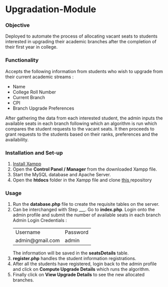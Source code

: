 # Upgradation-Module
### Objective
Deployed to automate the process of allocating vacant seats to students interested in upgrading their academic branches after the completion of their first year in college.

### Functionality
Accepts the following information from students who wish to upgrade from their current academic streams :
<ul>
  <li>Name</li>
  <li>College Roll Number</li>
  <li>Current Branch</li>
  <li>CPI</li>
  <li>Branch Upgrade Preferences</li>
</ul>

After gathering the data from each interested student, the admin inputs the available seats in each branch following which an algorithm is run which compares the student requests to the vacant seats. It then proceeds to grant requests to the students based on their ranks, preferences and the availability.

### Installation and Set-up
<ol>
  <li><a href = 'https://www.apachefriends.org/download.html'>Install Xampp</a></li>
  <li>Open the <b>Control Panel / Manager</b> from the downloaded Xampp file.</li>
  <li>Start the MySQL database and Apache Server.</li>
  <li>Open the <b>htdocs</b> folder in the Xampp file and clone <a href='https://github.com/pavleenkaur/Upgradation-Module/'>this </a>repository</li>
</ol>

### Usage
<ol>
  <li>Run the <b>database.php</b> file to create the requisite tables on the server.</li>  
  <li>Can be interchanged with Step ___. Go to <b>index.php</b>. Login onto the admin profile and submit the number of available seats in each branch<br>Admin
    Login Credentials :
    <table>
      <tr>
        <td>Username</td>
        <td>Password</td>
      </tr>
      <tr>
        <td>admin@gmail.com</td>
        <td>admin</td>
      </tr>
    </table>
    The information will be saved in the <b>seatsDetails</b> table.
  </li>
  <li><b>register.php</b> handles the student information registrations.</li>  
  <li>After all the students have registered, login back to the admin profile and click on <b>Compute Upgrade Details</b> which runs the algorithm.</li>  
  <li>Finally click on <b>View Upgrade Details</b> to see the new allocated branches.</li>  
</ol>
